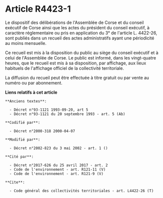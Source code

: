 # Article R4423-1

Le dispositif des délibérations de l'Assemblée de Corse et du conseil exécutif de Corse ainsi que les actes du président du
conseil exécutif, à caractère réglementaire ou pris en application du 3° de l'article L. 4422-26, sont publiés dans un
recueil des actes administratifs ayant une périodicité au moins mensuelle.

Ce recueil est mis à la disposition du public au siège du conseil exécutif et à celui de l'Assemblée de Corse. Le public est
informé, dans les vingt-quatre heures, que le recueil est mis à sa disposition, par affichage, aux lieux habituels de
l'affichage officiel de la collectivité territoriale.

La diffusion du recueil peut être effectuée à titre gratuit ou par vente au numéro ou par abonnement.

**Liens relatifs à cet article**

	**Anciens textes**:

	  - Décret n°93-1121 1993-09-20, art 5
	  - Décret n°93-1121 du 20 septembre 1993 - art. 5 (Ab)

	**Codifié par**:

	  - Décret n°2000-318 2000-04-07

	**Modifié par**:

	  - Décret n°2002-823 du 3 mai 2002 - art. 1 ()

	**Cité par**:

	  - Décret n°2017-626 du 25 avril 2017 - art. 2
	  - Code de l'environnement - art. R121-11 (V)
	  - Code de l'environnement - art. R121-9 (V)

	**Cite**:

	  - Code général des collectivités territoriales - art. L4422-26 (T)
